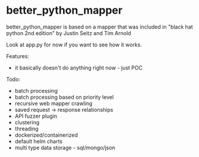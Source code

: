 # better_python_mapper
better_python_mapper is based on a mapper that was included in "black hat python 2nd edition" by Justin Seitz and Tim Arnold

Look at app.py for now if you want to see how it works. 

Features:
- it basically doesn't do anything right now - just POC

Todo:  
- batch processing
- batch processing based on priority level
- recursive web mapper crawling 
- saved request -> response relationships
- API fuzzer plugin 
- clustering
- threading 
- dockerized/containerized
- default helm charts
- multi type data storage - sql/mongo/json
